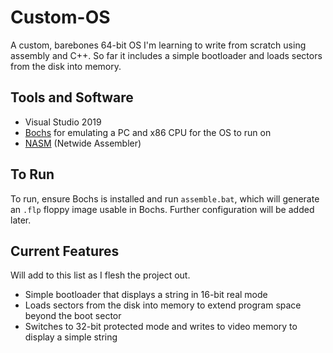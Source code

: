 # Custom-OS
A custom, barebones 64-bit OS I'm learning to write from scratch using assembly and C++. So far it includes a simple bootloader and loads sectors from the disk into memory.

## Tools and Software
- Visual Studio 2019
- [Bochs](https://bochs.sourceforge.io) for emulating a PC and x86 CPU for the OS to run on
- [NASM](https://nasm.us) (Netwide Assembler)

## To Run
To run, ensure Bochs is installed and run `assemble.bat`, which will generate an `.flp` floppy image usable in Bochs. Further configuration will be added later.

## Current Features
Will add to this list as I flesh the project out.
- Simple bootloader that displays a string in 16-bit real mode
- Loads sectors from the disk into memory to extend program space beyond the boot sector
- Switches to 32-bit protected mode and writes to video memory to display a simple string
